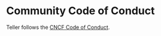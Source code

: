 # Community Code of Conduct

Teller follows the [CNCF Code of Conduct](https://github.com/cncf/foundation/blob/master/code-of-conduct.md).
